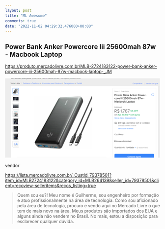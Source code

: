 ```yaml
---
layout: post
title: "ML Awesome"
comments: true
date: "2022-11-02 04:29:32.476000+00:00"
---
```



## Power Bank Anker Powercore Iii 25600mah 87w - Macbook Laptop

https://produto.mercadolivre.com.br/MLB-2724183122-power-bank-anker-powercore-iii-25600mah-87w-macbook-laptop-_JM

![](/assets/img/47qujh0jG_81cb94f393f39dc9474d3ea6be6374e1.png)

vendor

https://lista.mercadolivre.com.br/_CustId_79378501?item_id=MLB2724183122&category_id=MLB264139&seller_id=79378501&client=recoview-selleritems&recos_listing=true

> Quem sou eu?!
    Meu nome é Guilherme, sou engenheiro por formação e atuo profissionalmente na área de tecnologia.
    Como sou aficionado pela área de tecnologia, procuro e vendo aqui no Mercado Livre o que tem de mais novo na área.
    Meus produtos são importados dos EUA e alguns ainda não vendem no Brasil.
    No mais, estou a disposição para esclarecer qualquer dúvida.